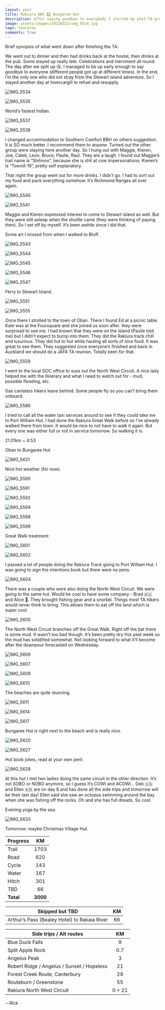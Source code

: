 ```yaml
---
layout: post
title: Rakiura NWC 1️⃣ Bungaree Hut
description: after saying goodbye to everybody I started my post-TA pre-normalcy hike. It’s going fine so far. 
image: assets/images/20210222/img_5614.jpg
tags: teararoa
comments: true
---
```


Brief synopsis of what went down after finishing the TA:

We went out to dinner and then had drinks back at the hostel, then drinks at the pub. Some stayed up really late. Celebrations and merriment all round. The day after we split up 😢. I managed to be up early enough to say goodbye to everyone (different people got up at different times). In the end, I’m the only one who did not stray from the Stewart island adventure. So I stayed another day at Invercargill to refuel and resupply.

![IMG_5534](/assets/images/20210222/img_5534.jpg)

![IMG_5535](/assets/images/20210222/img_5535.jpg)

World’s fastest Indian. 

![IMG_5537](/assets/images/20210222/img_5537.jpg)

![IMG_5538](/assets/images/20210222/img_5538.jpg)

I changed accommodation to Southern Comfort BBH on others suggestion. It is SO much better. I recommend them to anyone. Turned out the other group were staying here another day. So I hung out with Maggie, Kieren, Joe, Caleb, Leon, Bruce, Paulie, Raul. They are a laugh. I found out Maggie’s trail name is “Shitmoo”, because she is shit at cow impersonations; Kieren’s is “Toevid-19”, pretty self explanatory. 

That night the group went out for more drinks. I didn’t go. I had to sort out my food and pack everything somehow. It’s Richmond Ranges all over again.

![IMG_5540](/assets/images/20210222/img_5540.jpg)

![IMG_5541](/assets/images/20210222/img_5541.jpg)

Maggie and Kieren expressed interest to come to Stewart island as well. But they were still asleep when the shuttle came (they were thinking of paying then). So I set off by myself. It’s been awhile since I did that. 

Some art I missed from when I walked to Bluff. 

![IMG_5543](/assets/images/20210222/img_5543.jpg)

![IMG_5544](/assets/images/20210222/img_5544.jpg)

![IMG_5545](/assets/images/20210222/img_5545.jpg)

![IMG_5546](/assets/images/20210222/img_5546.jpg)

![IMG_5547](/assets/images/20210222/img_5547.jpg)

Ferry to Stewart Island. 

![IMG_5551](/assets/images/20210222/img_5551.jpg)

![IMG_5555](/assets/images/20210222/img_5555.jpg)

Once there I strolled to the town of Oban. There I found Ed at a picnic table. Kate was at the Foursquare and she joined us soon after. they were surprised to see me. I had known that they were on the island (Paulie told me) but I didn’t expect to bump into them. They did the Rakiura track chill and luxurious. They did hut to hut while hauling all sorts of nice food. It was great to see them. They suggested once everyone’s finished and back in Auckland we should do a JAFA TA reunion. Totally keen for that. 

![IMG_5559](/assets/images/20210222/img_5559.jpg)

I went to the local DOC office to suss out the North West Circuit. A nice lady helped me with the itinerary and what I need to watch out for - mud, possible flooding, etc. 

Gas canisters hikers leave behind. Some people fly so you can’t bring them onboard. 

![IMG_5586](/assets/images/20210222/img_5586.jpg)

I tried to call all the water taxi services around to see if they could take me to Port William Hut. I had done the Rakiura Great Walk before so I’ve already walked there from town. It would be nice to not have to walk it again. But every one was either full or not in service tomorrow. So walking it is. 

21.01km ~ 4:53

Oban to Bungaree Hut

![IMG_5631](/assets/images/20210222/img_5631.jpg)

Nice hot weather (for now). 

![IMG_5590](/assets/images/20210222/img_5590.jpg)

![IMG_5591](/assets/images/20210222/img_5591.jpg)

![IMG_5592](/assets/images/20210222/img_5592.jpg)

![IMG_5594](/assets/images/20210222/img_5594.jpg)

![IMG_5598](/assets/images/20210222/img_5598.jpg)

![IMG_5599](/assets/images/20210222/img_5599.jpg)

Great Walk treatment:

![IMG_5601](/assets/images/20210222/img_5601.jpg)

![IMG_5602](/assets/images/20210222/img_5602.jpg)

I passed a _lot_ of people doing the Rakiura Track going to Port William Hut. I was going to sign the intentions book but there were no pens. 

![IMG_5604](/assets/images/20210222/img_5604.jpg)

There was a couple who were also doing the North West Circuit. We were going to the same hut. Would be cool to have some company - Brad 🇦🇺 and Alice 🏴󠁧󠁢󠁥󠁮󠁧󠁿. They brought fishing gear and a snorkel. Things most TA hikers would never think to bring. This allows them to eat off the land which is super cool. 

![IMG_5605](/assets/images/20210222/img_5605.jpg)

The North West Circuit branches off the Great Walk. Right off the bat there is some mud. It wasn’t too bad though. It’s been pretty dry this past week so the mud has solidified somewhat. Not looking forward to what it’ll become after the downpour forecasted on Wednesday. 

![IMG_5606](/assets/images/20210222/img_5606.jpg)

![IMG_5607](/assets/images/20210222/img_5607.jpg)

![IMG_5608](/assets/images/20210222/img_5608.jpg)

![IMG_5610](/assets/images/20210222/img_5610.jpg)

The beaches are quite stunning.

![IMG_5611](/assets/images/20210222/img_5611.jpg)

![IMG_5614](/assets/images/20210222/img_5614.jpg)

![IMG_5617](/assets/images/20210222/img_5617.jpg)

Bungaree Hut is right next to the beach and is really nice. 

![IMG_5620](/assets/images/20210222/img_5620.jpg)

![IMG_5627](/assets/images/20210222/img_5627.jpg)

Hut book jokes, read at your own peril. 

![IMG_5628](/assets/images/20210222/img_5628.jpg)

At this hut I met two ladies doing the same circuit in the other direction. It’s not SOBO or NOBO anymore, so I guess it’s COWI and ACOWI... Deb 🇺🇸 and Ellen 🇰🇷 are on day 8 and has done all the side trips and tomorrow will be their last day! Ellen said she saw an octopus swimming around the bay when she was fishing off the rocks. Oh and she has full dreads. So cool. 

Evening yoga by the sea. 

![IMG_5633](/assets/images/20210222/img_5633.jpg)

Tomorrow: maybe Christmas Village Hut. 

| Progress | KM |
| ---- |:----:|
| Trail | 1703 |
| Road | 620 |
| Cycle | 143 |
| Water | 167 |
| Hitch | 301 |
| TBD | 66 |
| **Total** | **3000** |

| Skipped but TBD | KM |
| ---- |:----:|
| Arthur’s Pass (Bealey Hotel) to Rakaia River | 66 |

| Side trips / Alt routes | KM |
| ---- |:----:|
| Blue Duck Falls | 9 |
| Split Apple Rock | 0.7 |
| Angelus Peak | 3 |
| Robert Ridge / Angelus / Sunset / Hopeless | 21 |
| Forest Creek Route, Canterbury | 29 |
| Routeburn / Greenstone | 55 |
| Rakiura North West Circuit | 0 + 21 |


－_Rick_